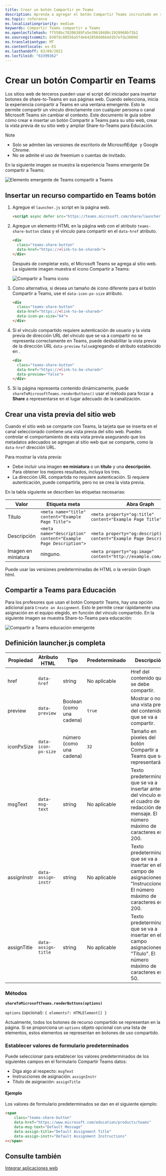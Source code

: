 ```yaml
---
title: Crear un botón Compartir en Teams
description: Aprenda a agregar el botón Compartir Teams incrustado en su sitio web, con una vista previa del sitio web, con ejemplos de código
ms.topic: reference
ms.localizationpriority: medium
keywords: Compartir Teams compartir a Teams
ms.openlocfilehash: ff558bc78206389fa5e39618488c1929968bf3b2
ms.sourcegitcommit: 830fdc80556a5fde642850dd6b4d1b7efda3609d
ms.translationtype: MT
ms.contentlocale: es-ES
ms.lasthandoff: 03/09/2022
ms.locfileid: "63399362"
---
```

# <a name="create-share-to-teams-button"></a>Crear un botón Compartir en Teams

Los sitios web de terceros pueden usar el script del iniciador para insertar botones de share-to-Teams en sus páginas web. Cuando selecciona, inicia la experiencia compartir a Teams en una ventana emergente. Esto le permite compartir un vínculo directamente con cualquier persona o canal Microsoft Teams sin cambiar el contexto. Este documento le guía sobre cómo crear e insertar un botón Compartir a Teams para su sitio web, crear la vista previa de su sitio web y ampliar Share-to-Teams para Educación.

> [!NOTE]
>
> * Solo se admiten las versiones de escritorio de MicrosoftEdge&nbsp; y Google Chrome.
> * No se admite el uso de freemium o cuentas de invitado.  

En la siguiente imagen se muestra la experiencia Teams emergente De compartir a Teams:

![Elemento emergente de Teams compartir a Teams](~/assets/images/share-to-teams-popup.png)

## <a name="embed-a-share-to-teams-button"></a>Insertar un recurso compartido en Teams botón

1. Agregue el `launcher.js` script en la página web.

    ```html
    <script async defer src="https://teams.microsoft.com/share/launcher.js"></script>
    ```

1. Agregue un elemento HTML en la página web con el atributo `teams-share-button` class y el vínculo para compartir en el `data-href` atributo.

    ```html
    <div
      class="teams-share-button"
      data-href="https://<link-to-be-shared>">
    </div>
    ```

    Después de completar esto, el Microsoft Teams se agrega al sitio web. La siguiente imagen muestra el icono Compartir a Teams:

    ![Compartir a Teams icono](~/assets/icons/share-to-teams-icon.png)

1. Como alternativa, si desea un tamaño de icono diferente para el botón Compartir a Teams, use el `data-icon-px-size` atributo.

    ```html
    <div
      class="teams-share-button"
      data-href="https://<link-to-be-shared>"
      data-icon-px-size="64">
    </div>
    ```

1. Si el vínculo compartido requiere autenticación de usuario y la vista previa de dirección URL del vínculo que se va a compartir no se representa correctamente en Teams, puede deshabilitar la vista previa de la dirección URL `data-preview` `false`agregando el atributo establecido en .

    ```html
    <div
      class="teams-share-button"
      data-href="https://<link-to-be-shared>"
      data-preview="false">
    </div>
    ```

1. Si la página representa contenido dinámicamente, puede `shareToMicrosoftTeams.renderButtons()` usar el método para forzar a **Share** a representarse en el lugar adecuado de la canalización.

## <a name="craft-your-website-preview"></a>Crear una vista previa del sitio web

Cuando el sitio web se comparte con Teams, la tarjeta que se inserta en el canal seleccionado contiene una vista previa del sitio web. Puedes controlar el comportamiento de esta vista previa asegurando que los metadatos adecuados se agregan al sitio web que se comparte, como la `data-href` dirección URL.  

Para mostrar la vista previa:

* Debe incluir una imagen **en miniatura** o un **título** y una **descripción**. Para obtener los mejores resultados, incluya los tres.
* La dirección URL compartida no requiere autenticación. Si requiere autenticación, puede compartirla, pero no se crea la vista previa.

En la tabla siguiente se describen las etiquetas necesarias:

|Valor|Etiqueta meta| Abra Graph|
|----|----|----|
|Título|`<meta name="title" content="Example Page Title">`|`<meta property="og:title" content="Example Page Title">`|
|Descripción|`<meta name="description" content="Example Page Description">`|`<meta property="og:description" content="Example Page Description">`|
|Imagen en miniatura| ninguno. |`<meta property="og:image" content="http://example.com/image.jpg">`|

Puede usar las versiones predeterminadas de HTML o la versión Graph html.

## <a name="share-to-teams-for-education"></a>Compartir a Teams para Educación

Para los profesores que usan el botón Compartir Teams, hay una opción adicional para `Create an Assignment`. Esto le permite crear rápidamente una asignación en el equipo elegido, en función del vínculo compartido. En la siguiente imagen se muestra Share-to-Teams para educación:

![Compartir a Teams educación emergente](~/assets/images/share-to-teams-popup-edu.png)

## <a name="full-launcherjs-definition"></a>Definición launcher.js completa

| Propiedad | Atributo HTML | Tipo | Predeterminado | Descripción |
| -------------- | ---------------------- | --------------------- | ------- | ---------------------------------------------------------------------- |
| href | `data-href` | string | No aplicable | Href del contenido que se debe compartir. |
| preview | `data-preview` | Boolean (como una cadena) | `true` | Mostrar o no una vista previa del contenido que se va a compartir. |
| iconPxSize | `data-icon-px-size` | número (como una cadena) | `32` | Tamaño en píxeles del botón Compartir a Teams que se representará. |
| msgText | `data-msg-text` | string | No aplicable | Texto predeterminado que se va a insertar antes del vínculo en el cuadro de redacción del mensaje. El número máximo de caracteres es 200. |
| assignInstr | `data-assign-instr` | string | No aplicable | Texto predeterminado que se va a insertar en el campo de asignaciones "Instrucciones". El número máximo de caracteres es 200. |
| assignTitle | `data-assign-title` | string | No aplicable | Texto predeterminado que se va a insertar en el campo asignaciones "Título". El número máximo de caracteres es 50. |

### <a name="methods"></a>Métodos

**`shareToMicrosoftTeams.renderButtons(options)`**

`options` (opcional): `{ elements?: HTMLElement[] }`

Actualmente, todos los botones de recurso compartido se representan en la página. Si se proporciona un `options` objeto opcional con una lista de elementos, estos elementos se representan en botones de uso compartido.

### <a name="set-default-form-values"></a>Establecer valores de formulario predeterminados

Puede seleccionar para establecer los valores predeterminados de los siguientes campos en el formulario Compartir Teams datos:

* Diga algo al respecto: `msgText`
* Instrucciones de asignación: `assignInstr`
* Título de asignación: `assignTitle`

#### <a name="example"></a>Ejemplo

 Los valores de formulario predeterminados se dan en el siguiente ejemplo:

```html
<span
    class="teams-share-button"
    data-href="https://www.microsoft.com/education/products/teams"
    data-msg-text="Default Message"
    data-assign-title="Default Assignment Title"
    data-assign-instr="Default Assignment Instructions"
></span>
```

## <a name="see-also"></a>Consulte también

[Integrar aplicaciones web](~/samples/integrate-web-apps-overview.md)

